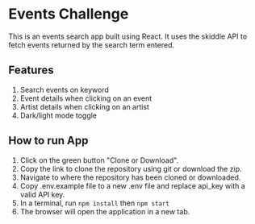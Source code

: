 # Events Challenge

This is an events search app built using React. It uses the skiddle API to fetch events returned by the search term entered.

## Features

1.  Search events on keyword
2.  Event details when clicking on an event
3.  Artist details when clicking on an artist
4.  Dark/light mode toggle

## How to run App

1.  Click on the green button "Clone or Download".
2.  Copy the link to clone the repository using git or download the zip.
3.  Navigate to where the repository has been cloned or downloaded.
4.  Copy .env.example file to a new .env file and replace api_key with a valid API key.
5.  In a terminal, run `npm install` then `npm start`
6.  The browser will open the application in a new tab.
